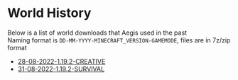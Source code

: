 # World History

Below is a list of world downloads that Aegis used in the past  
Naming format is `DD-MM-YYYY-MINECRAFT_VERSION-GAMEMODE`, files are in 7z/zip format

* [28-08-2022-1.19.2-CREATIVE](https://drive.google.com/file/d/1KnafllgbmfT8j4o6_hlzY5cHqababyp5/view?usp=sharing)
* [31-08-2022-1.19.2-SURVIVAL](https://drive.google.com/file/d/1p927tciEhqFJENoodinIYsZrEziS7ycc/view?usp=sharing)